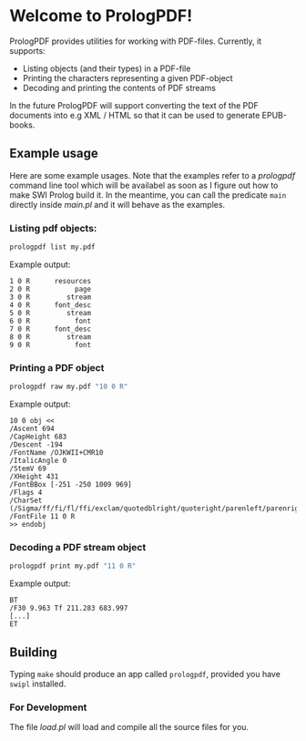 # Welcome to PrologPDF!

PrologPDF provides utilities for working with PDF-files. Currently, it supports:

- Listing objects (and their types) in a PDF-file
- Printing the characters representing a given PDF-object
- Decoding and printing the contents of PDF streams

In the future PrologPDF will support converting the text of the PDF documents into e.g XML / HTML so that it can be used to generate EPUB-books.

## Example usage
Here are some example usages. Note that the examples refer to a *prologpdf* command line tool which will be availabel as soon as I figure out how to make SWI Prolog build it. In the meantime, you can call the predicate `main` directly inside *main.pl* and it will behave as the examples.

### Listing pdf objects:
```bash
prologpdf list my.pdf
```

Example output:
```
1 0 R      resources
2 0 R           page
3 0 R         stream
4 0 R      font_desc
5 0 R         stream
6 0 R           font
7 0 R      font_desc
8 0 R         stream
9 0 R           font
```

### Printing a PDF object
```bash
prologpdf raw my.pdf "10 0 R"
```
Example output:
```
10 0 obj <<
/Ascent 694
/CapHeight 683
/Descent -194
/FontName /OJKWII+CMR10
/ItalicAngle 0
/StemV 69
/XHeight 431
/FontBBox [-251 -250 1009 969]
/Flags 4
/CharSet (/Sigma/ff/fi/fl/ffi/exclam/quotedblright/quoteright/parenleft/parenright/asterisk/plus/comma/hyphen/period/zero/one/two/three/four/five/six/seven/eight/nine/colon/semicolon/equal/question/A/B/C/D/E/F/G/H/I/J/L/M/N/O/P/Q/R/S/T/U/V/W/Y/bracketleft/quotedblleft/bracketright/a/b/c/d/e/f/g/h/i/j/k/l/m/n/o/p/q/r/s/t/u/v/w/x/y/z/emdash)
/FontFile 11 0 R
>> endobj
```

### Decoding a PDF stream object
```bash
prologpdf print my.pdf "11 0 R"
```

Example output:
```
BT
/F30 9.963 Tf 211.283 683.997
[...]
ET
```

## Building
Typing `make` should produce an app called `prologpdf`, provided you have `swipl` installed.

### For Development
The file *load.pl* will load and compile all the source files for you.